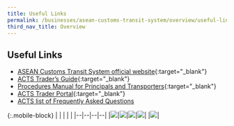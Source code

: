 ```yaml
---
title: Useful Links 
permalink: /businesses/asean-customs-transit-system/overview/useful-links/
third_nav_title: Overview
---
```


## Useful Links 
  - [ASEAN Customs Transit System official website](https://acts.asean.org/){:target="_blank"} 
  - [ACTS Trader’s Guide](https://acts.asean.org/traders-guide/acts-trader-portal){:target="_blank"} 
  - [Procedures Manual for Principals and Transporters](https://acts.asean.org/traders-guide/procedures-manual-principals-and-transporters){:target="_blank"} 
  - [ACTS Trader Portal](https://acts.asean.org/traders-guide/acts-trader-portal){:target="_blank"} 
  - [ACTS list of Frequently Asked Questions](/files/businesses/faq-on-acts.pdf)

{:.mobile-block}
|  |  |  |  |
|--|--|--|--|
|[![](/images/acts/overview.jpg)](/businesses/asean-customs-transit-system/overview)|[![](/images/acts/registration-and-acts-declaration.jpg)](/businesses/asean-customs-transit-system/registration-and-acts-declaration)|[![](/images/acts/att.jpg)](/businesses/asean-customs-transit-system/overview/att)|[![](/images/acts/amendments-and-cancellation.jpg)](/businesses/ASEAN-Customs-Transit-System/overview/amendments-and-cancellation-of-ACTS-declaration)|
|[![](/images/acts/customs-forms-&-service-links.jpg)](/eservices/customs-forms-and-service-links)|

